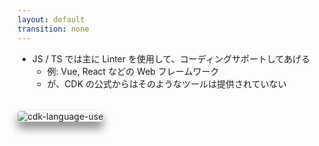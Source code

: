 ```yaml
---
layout: default
transition: none
---
```


<style scoped>
.slidev-vclick-hidden {
  display: none;
}

.image {
  border-radius: 5px;
  box-shadow: 0px 10px 15px 0px gray;
  margin: 20px auto auto auto;
}
</style>

<section-title title="CDK 固有のルールを満たすコードを書くのって大変では" />

<v-clicks class="_bullet" depth="2" v-click.hide="4">

- JS / TS では主に Linter を使用して、コーディングサポートしてあげる
  - 例: Vue, React などの Web フレームワーク
  - が、CDK の公式からはそのようなツールは提供されていない

</v-clicks>

<img v-click="4" src="/cdk-issue.png" class="w-200 h-100 mx-10 image" alt="cdk-language-use" />

<!--
そういった CDK 固有のルール。というかセオリー・ベストプラクティスみたいなものを満たす TypeScript のコードを書くのってまあまあ大変だと私は感じています。
特に私のような CDK のエキスパートでないエンジニアにとっては。

ただ、そういった言語とライブラリを組みわせた時のセオリーやベストプラクティスが、言語自体のセオリーやベストプラティスから逸脱したり、あるいはより複雑なものになるというのはまあ当たり前の話で、  
[click] JavaScript や TypeScript においては、それをエコシステム。主にLinterなどの静的解析ツールを使用して、ある程度セオリー通りのコードが書けるようにサポートしてあげるというのが、一般的かなと思います。

[click] この辺りは、vueやreactなどのWebフレームワークで顕著に現れている印象です。

[click] 一方で、CDKにおいてはそのようなツールが公式からは提供されていません。  
まあそもそも CDK において重要なのは AWS というか CloudFormation のフロントエンドとしての機能だと思うので、TypeScript やそのエコシステムに関心が向いていないのかもしれません。

[click] 一応こちらのissueで、eslint というツールを使用して、CDK 独自の静的解析をするツールを作ろうぜというのを rico 氏が提案されているようですが、現状あまり動きはなさそうです。
-->
